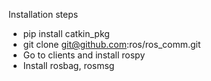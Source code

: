 Installation steps
* pip install catkin_pkg
* git clone git@github.com:ros/ros_comm.git
* Go to clients and install rospy
* Install rosbag, rosmsg

